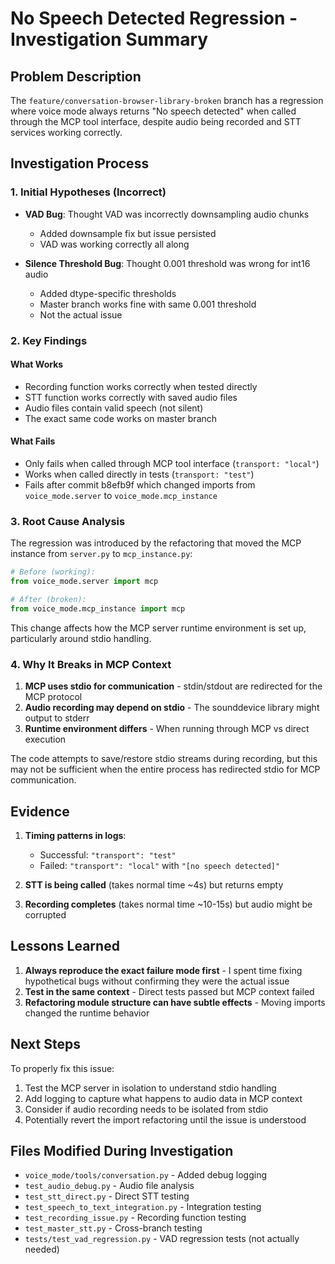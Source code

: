 # No Speech Detected Regression - Investigation Summary

## Problem Description
The `feature/conversation-browser-library-broken` branch has a regression where voice mode always returns "No speech detected" when called through the MCP tool interface, despite audio being recorded and STT services working correctly.

## Investigation Process

### 1. Initial Hypotheses (Incorrect)
- **VAD Bug**: Thought VAD was incorrectly downsampling audio chunks
  - Added downsample fix but issue persisted
  - VAD was working correctly all along

- **Silence Threshold Bug**: Thought 0.001 threshold was wrong for int16 audio
  - Added dtype-specific thresholds
  - Master branch works fine with same 0.001 threshold
  - Not the actual issue

### 2. Key Findings

#### What Works
- Recording function works correctly when tested directly
- STT function works correctly with saved audio files
- Audio files contain valid speech (not silent)
- The exact same code works on master branch

#### What Fails
- Only fails when called through MCP tool interface (`transport: "local"`)
- Works when called directly in tests (`transport: "test"`)
- Fails after commit b8efb9f which changed imports from `voice_mode.server` to `voice_mode.mcp_instance`

### 3. Root Cause Analysis

The regression was introduced by the refactoring that moved the MCP instance from `server.py` to `mcp_instance.py`:

```python
# Before (working):
from voice_mode.server import mcp

# After (broken):
from voice_mode.mcp_instance import mcp
```

This change affects how the MCP server runtime environment is set up, particularly around stdio handling.

### 4. Why It Breaks in MCP Context

1. **MCP uses stdio for communication** - stdin/stdout are redirected for the MCP protocol
2. **Audio recording may depend on stdio** - The sounddevice library might output to stderr
3. **Runtime environment differs** - When running through MCP vs direct execution

The code attempts to save/restore stdio streams during recording, but this may not be sufficient when the entire process has redirected stdio for MCP communication.

## Evidence

1. **Timing patterns in logs**:
   - Successful: `"transport": "test"` 
   - Failed: `"transport": "local"` with `"[no speech detected]"`

2. **STT is being called** (takes normal time ~4s) but returns empty
3. **Recording completes** (takes normal time ~10-15s) but audio might be corrupted

## Lessons Learned

1. **Always reproduce the exact failure mode first** - I spent time fixing hypothetical bugs without confirming they were the actual issue
2. **Test in the same context** - Direct tests passed but MCP context failed
3. **Refactoring module structure can have subtle effects** - Moving imports changed the runtime behavior

## Next Steps

To properly fix this issue:
1. Test the MCP server in isolation to understand stdio handling
2. Add logging to capture what happens to audio data in MCP context
3. Consider if audio recording needs to be isolated from stdio
4. Potentially revert the import refactoring until the issue is understood

## Files Modified During Investigation

- `voice_mode/tools/conversation.py` - Added debug logging
- `test_audio_debug.py` - Audio file analysis
- `test_stt_direct.py` - Direct STT testing  
- `test_speech_to_text_integration.py` - Integration testing
- `test_recording_issue.py` - Recording function testing
- `test_master_stt.py` - Cross-branch testing
- `tests/test_vad_regression.py` - VAD regression tests (not actually needed)
